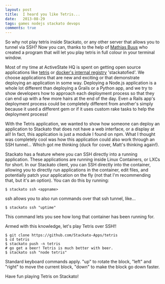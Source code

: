 ```yaml
---
layout: post
title:  I heard you like Tetris...
date:   2013-08-29
tags: games nodejs stackato devops
comments: true
---
```


So why not play tetris inside Stackato, or any other server that allows you to
tunnel via SSH? Now you can, thanks to the help of 
[Mathias Buus](https://github.com/mafintosh) 
who created a program that will let you play tetris in full colour in your
terminal window.

Most of my time at ActiveState HQ is spent on getting open source
applications like [tetris](https://github.com/Stackato-Apps/tetris) or 
[docker's internal registry](https://github.com/Stackato-Apps/docker-registry)
'stackatofied'. We choose applications that are new and exciting or that
demonstrate deploying an application in some way. Deploying a Node.js
application is a whole lot different than deploying a Grails or a Python
app, and we try to show developers how to approach each deployment process
so that they can end up with a few more hairs at the end of the day. Even a
Rails app's deployment process could be completely different from another's
simply because it used a different gem or if it uses custom rake tasks to help
the deployment process!

With the Tetris application, we wanted to show how someone can deploy an
application to Stackato that does not have a web interface, or a display at
all! In fact, this application is just a module I found on npm. What I thought
was completely cool was how this application could also work through an SSH
tunnel... Which got me thinking (duck for cover, Matt's thinking again!).

Stackato has a feature where you can SSH directly into a running application.
These applications are running inside Linux Containers, or LXCs for short. In
our Stackato client, you can SSH directly into the container, allowing you to
directly run applications in the container, edit files, and potentially patch
your application on the fly (not that I'm recommending that, but it's an
option). You can do this by running:

    $ stackato ssh <appname>

ssh allows you to also run commands over that ssh tunnel, like...

    $ stackato ssh "uptime"

This command lets you see how long that container has been running for.

Armed with this knowledge, let's play Tetris over SSH!!

    $ git clone https://github.com/Stackato-Apps/tetris
    $ cd tetris
    $ stackato push -n tetris
    # go get a beer! Tetris is much better with beer.
    $ stackato ssh "node tetris"

Standard keyboard commands apply. "up" to rotate the block, "left" and "right"
to move the current block, "down" to make the block go down faster.

Have fun playing Tetris on Stackato!
